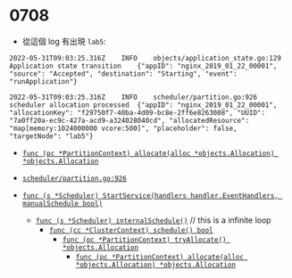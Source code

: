 # 0708

* 從這個 log 有出現 ```lab5```:

```
2022-05-31T09:03:25.316Z	INFO	objects/application_state.go:129	Application state transition	{"appID": "nginx_2019_01_22_00001", "source": "Accepted", "destination": "Starting", "event": "runApplication"}

2022-05-31T09:03:25.316Z	INFO	scheduler/partition.go:926	scheduler allocation processed	{"appID": "nginx_2019_01_22_00001", "allocationKey": "f29750f7-40ba-4d09-bc8e-2ff6e8263008", "UUID": "7a0ff20a-ec9c-427a-acd9-a324028040cd", "allocatedResource": "map[memory:1024000000 vcore:500]", "placeholder": false, "targetNode": "lab5"}
```

* [```func (pc *PartitionContext) allocate(alloc *objects.Allocation) *objects.Allocation```](https://github.com/apache/yunikorn-core/blob/a590b7d0059cc875bc9ba5c81451a3db14c54326/pkg/scheduler/partition.go#L876)
* [```scheduler/partition.go:926```](https://github.com/apache/yunikorn-core/blob/a590b7d0059cc875bc9ba5c81451a3db14c54326/pkg/scheduler/partition.go#L926)


* [```func (s *Scheduler) StartService(handlers handler.EventHandlers, manualSchedule bool)```](https://github.com/apache/yunikorn-core/blob/a590b7d0059cc875bc9ba5c81451a3db14c54326/pkg/scheduler/scheduler.go#L51)
    * [```func (s *Scheduler) internalSchedule()```](https://github.com/apache/yunikorn-core/blob/a590b7d0059cc875bc9ba5c81451a3db14c54326/pkg/scheduler/scheduler.go#L74) // this is a infinite loop
        * [```func (cc *ClusterContext) schedule() bool```](https://github.com/apache/yunikorn-core/blob/a590b7d0059cc875bc9ba5c81451a3db14c54326/pkg/scheduler/context.go#L117)
            * [```func (pc *PartitionContext) tryAllocate() *objects.Allocation```](https://github.com/apache/yunikorn-core/blob/a590b7d0059cc875bc9ba5c81451a3db14c54326/pkg/scheduler/partition.go#L825)
                * [```func (pc *PartitionContext) allocate(alloc *objects.Allocation) *objects.Allocation```](https://github.com/apache/yunikorn-core/blob/a590b7d0059cc875bc9ba5c81451a3db14c54326/pkg/scheduler/partition.go#L876)
